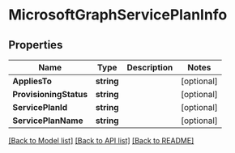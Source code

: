 # MicrosoftGraphServicePlanInfo

## Properties

Name | Type | Description | Notes
------------ | ------------- | ------------- | -------------
**AppliesTo** | **string** |  | [optional] 
**ProvisioningStatus** | **string** |  | [optional] 
**ServicePlanId** | **string** |  | [optional] 
**ServicePlanName** | **string** |  | [optional] 

[[Back to Model list]](../README.md#documentation-for-models) [[Back to API list]](../README.md#documentation-for-api-endpoints) [[Back to README]](../README.md)


